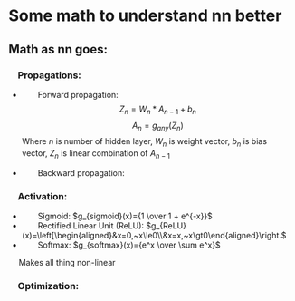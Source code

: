 # Some math to understand nn better

## Math as nn goes:

### &emsp;**Propagations:**
- &emsp;&emsp;Forward propagation:
    $$Z_n=W_n*A_{n-1}+b_n$$
    $$A_n=g_{any}(Z_n)$$
    Where $n$ is number of hidden layer, $W_n$ is weight vector, $b_n$ is bias vector, $Z_n$ is linear combination of $A_{n-1}$

- &emsp;&emsp;Backward propagation:
    $$$$


### &emsp;**Activation:**

- &emsp;&emsp;Sigmoid: $g_{sigmoid}(x)={1 \over 1 + e^{-x}}$
- &emsp;&emsp;Rectified Linear Unit (ReLU): $g_{ReLU}(x)=\left[\begin{aligned}&x=0,~x\le0\\&x=x,~x\gt0\end{aligned}\right.$
- &emsp;&emsp;Softmax: $g_{softmax}(x)={e^x \over \sum e^x}$

&emsp; Makes all thing non-linear


### &emsp;**Optimization:**